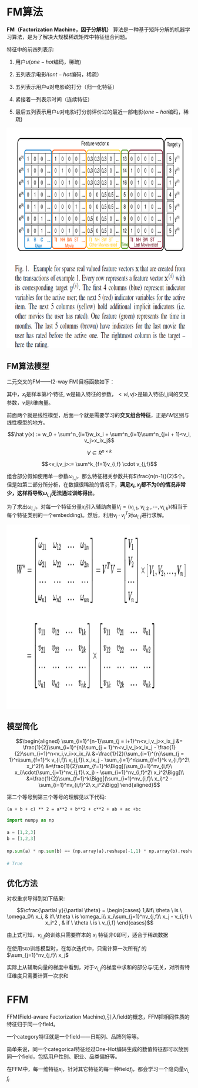 # FM算法

**FM（Factorization Machine，因子分解机）** 算法是一种基于矩阵分解的机器学习算法，是为了解决大规模稀疏矩阵中特征组合问题。

特征中的前四列表示:

1. 用户$u$($one-hot$编码，稀疏)                      


2. 五列表示电影$i$($ont-hot$编码，稀疏）                  


3. 五列表示用户u对电影i的打分（归一化特征）               


4. 紧接着一列表示时间（连续特征）                 

 
5. 最后五列表示用户$u$对电影$i$打分前评价过的最近一部电影($one-hot$编码，稀疏)                  


<img style="float: center;" src="pics/FM_1.png" width=600 height=600>

## FM算法模型
    
二元交叉的FM——(2-way FM)目标函数如下：

其中，$x_i$是样本第$i$个特征, $w$是输入特征的参数，$<vi,vj>$是输入特征$i,j$间的交叉参数，$v$是$k$维向量。

前面两个就是线性模型，后面一个就是需要学习的**交叉组合特征**，正是$FM$区别与线性模型的地方。

$$\hat y(x) := w_0 + \sum^n_{i=1}w_ix_i + \sum^n_{i=1}\sum^n_{j=i + 1}<v_i, v_j>x_ix_j$$

$$V \in R ^ {n \times k}$$

$$<v_i,v_j>:= \sum^k_{f=1}v_{i,f} \cdot v_{j,f}$$

组合部分假如使用单一参数$\omega_{i,j}$，那么特征相关参数共有$\frac{n(n-1)}{2}$个。但是如第二部分所分析，在数据很稀疏的情况下，**满足$x_i,x_j$都不为$0$的情况非常少，这样将导致$\omega_{i,j}$无法通过训练得出**。

为了求出$\omega_{i,j}$，对每一个特征分量$x_i$引入辅助向量$V_i=(v_{i,1},\ v_{i,2}\ ,\cdots,v_{i,k})$(相当于每个特征类别的一个embedding)。然后，利用$v_i\cdot v_j^T$对$\omega_{i,j}$进行求解。


<img style="float: center;" src="pics/FM_2.png" width=500 height=500>

## 模型简化

$$\begin{aligned}
\sum_{i=1}^{n-1}\sum_{j = i+1}^n<v_i,v_j>x_ix_j &= \frac{1}{2}\sum_{i=1}^{n}\sum_{j = 1}^n<v_i,v_j>x_ix_j - \frac{1}{2}\sum_{i=1}^n<v_i,v_i>x_ix_i\\
&=\frac{1}{2}(\sum_{i=1}^{n}\sum_{j = 1}^n\sum_{f=1}^k v_{i,f}\ v_{j,f}\ x_ix_j - \sum_{i=1}^n\sum_{f=1}^k v_{i,f}^2\ x_i^2)\\
&=\frac{1}{2}\sum_{f=1}^k\Bigg[(\sum_{i=1}^nv_{i,f}\ x_i)\cdot(\sum_{j=1}^nv_{j,f}\ x_j) - \sum_{i=1}^nv_{i,f}^2\ x_i^2\Bigg]\\
&=\frac{1}{2}\sum_{f=1}^k\Bigg[(\sum_{i=1}^nv_{i,f}\ x_i)^2 - \sum_{i=1}^nv_{i,f}^2\ x_i^2\Bigg]
\end{aligned}$$

第二个等号到第三个等号的理解见以下代码:

`(a + b + c) ** 2 = a**2 + b**2 + c**2 + ab + ac +bc `
```python
import numpy as np

a = [1,2,3]
b = [1,2,3]

np.sum(a) * np.sum(b) == (np.array(a).reshape(-1,1) * np.array(b).reshape(1,-1)).sum()

# True
```


## 优化方法     

对权重求导得到如下结果:

$$\cfrac{\partial y}{\partial \theta} = \begin{cases}
1,&if\ \theta \ is \ \omega_0\\
x_i, & if\ \theta \ is \omega_i\\
x_i\sum_{j=1}^nv_{j,f}\ x_j - v_{i,f} \ x_i^2 , & if \ \theta \ is \ v_{i,f}
\end{cases}$$


由上式可知，$v_{i,f}$的训练只需要样本的 $x_i$ 特征非0即可，适合于稀疏数据


在使用`SGD`训练模型时，在每次迭代中，只需计算一次所有$f$ 的$\sum_{j=1}^nv_{j,f}\ x_j$

实际上从辅助向量的梯度中看到，对于$v_{i,j}$的梯度中求和的部分与$i$无关，对所有特征维度只需要计算一次求和


# FFM

FFM(Field-aware Factorization Machine),引入field的概念，FFM把相同性质的特征归于同一个field。

一个category特征就是一个field——日期列、品牌列等等。

简单来说，同一个categorical特征经过One-Hot编码生成的数值特征都可以放到同一个field，包括用户性别、职业、品类偏好等。

在FFM中，每一维特征$x_i$，针对其它特征的每一种field$f_j$，都会学习一个隐向量$v_{i,f_j}$